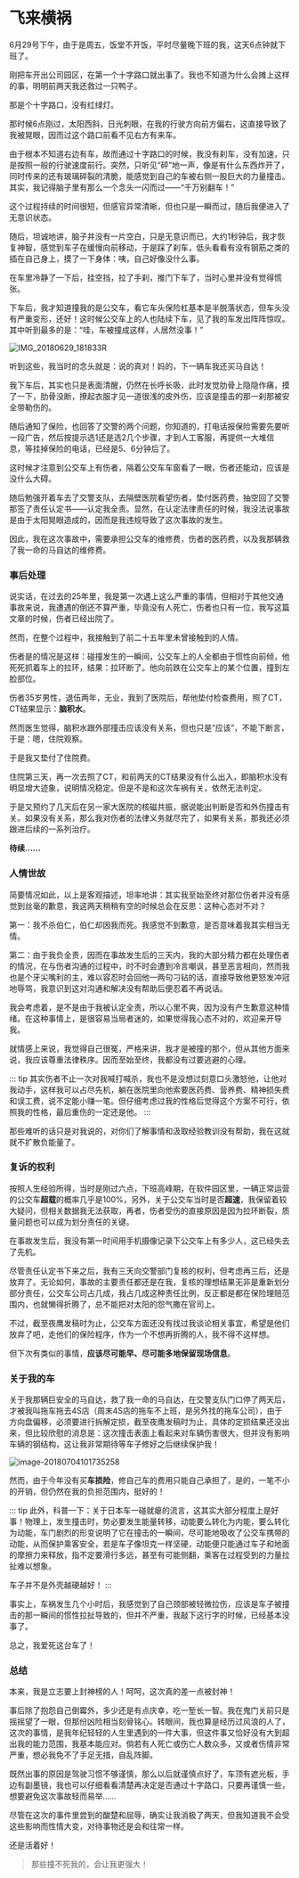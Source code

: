 # 飞来横祸

6月29号下午，由于是周五，饭堂不开饭，平时尽量晚下班的我，这天6点钟就下班了。

刚把车开出公司园区，在第一个十字路口就出事了。我也不知道为什么会摊上这样的事，明明前两天我还救过一只鸭子。

那是个十字路口，没有红绿灯。

那时候6点刚过，太阳西斜，日光刺眼，在我的行驶方向前方偏右，这直接导致了我被晃眼，因而过这个路口前看不见右方有来车。

由于根本不知道右边有车，故而通过十字路口的时候，我没有刹车，没有加速，只是按照一般的行驶速度前行。突然，只听见“砰”地一声，像是有什么东西炸开了，同时传来的还有玻璃碎裂的清脆，能感觉到自己的车被右侧一股巨大的力量撞击。其实，我记得脑子里有那么一个念头一闪而过——“千万别翻车！”

这个过程持续的时间很短，但感官异常清晰，但也只是一瞬而过，随后我便进入了无意识状态。

随后，坦诚地讲，脑子并没有一片空白，只是无意识而已，大约1秒钟后，我才恢复神智，感觉到车子在缓慢向前移动，于是踩了刹车，低头看看有没有钢筋之类的插在自己身上，摸了一下身体：咦，自己好像没什么事。

在车里冷静了一下后，挂空挡，拉了手刹，推门下车了，当时心里并没有觉得慌张。

下车后，我才知道撞我的是公交车，看它车头保险杠基本是半脱落状态，但车头没有严重变形，还好！这时候公交车上的人也陆续下车，见了我的车发出阵阵惊叹。其中听到最多的是：“哇，车被撞成这样，人居然没事！”

![IMG_20180629_181833R](https://ws3.sinaimg.cn/large/006tNc79gy1fsvw8zahbjj31kw16onpe.jpg)



听到这些，我当时的念头就是：说的真对！妈的，下一辆车我还买马自达！

我下车后，其实也只是表面清醒，仍然在长呼长吸，此时发觉肋骨上隐隐作痛，摸了一下，肋骨没断，撩起衣服才见一道很浅的皮外伤，应该是撞击的那一刹那被安全带勒伤的。

随后通知了保险，也回答了交警的两个问题，你知道的，打电话报保险需要先要听一段广告，然后按提示选1还是选2几个步骤，才到人工客服，再提供一大堆信息，等挂掉保险的电话，已经是5、6分钟后了。

这时候才注意到公交车上有伤者，隔着公交车车窗看了一眼，伤者还能动，应该是没什么大碍。

随后勉强开着车去了交警支队，去隔壁医院看望伤者，垫付医药费，抽空回了交警那签了责任认定书——认定我全责。显然，在认定法律责任的时候，我没法说事故是由于太阳晃眼造成的，因而是我违规导致了这次事故的发生。

因此，我在这次事故中，需要承担公交车的维修费，伤者的医药费，以及我那辆救了我一命的马自达的维修费。

### 事后处理

说实话，在过去的25年里，我是第一次遇上这么严重的事情，但相对于其他交通事故来说，我遭遇的倒还不算严重，毕竟没有人死亡，伤者也只有一位，我写这篇文章的时候，伤者已经出院了。

然而，在整个过程中，我接触到了前二十五年里未曾接触到的人情。

伤者是的情况是这样：碰撞发生的一瞬间，公交车上的人全都由于惯性向前倾，他死死抓着车上的拉环，结果：拉环断了。他向前跌在公交车上的某个位置，撞到左脸部位。

伤者35岁男性，退伍两年，无业，我到了医院后，帮他垫付检查费用，照了CT，CT结果显示：**脑积水**。

然而医生觉得，脑积水跟外部撞击应该没有关系，但也只是“应该”，不能下断言，于是：嗯，住院观察。

于是我又垫付了住院费。

住院第三天，再一次去照了CT，和前两天的CT结果没有什么出入，即脑积水没有明显增大迹象，说明情况稳定。但是不是和这次车祸有关，依然无法判定。

于是又预约了几天后在另一家大医院的核磁共振，据说能出判断是否和外伤撞击有关。如果没有关系，那么我对伤者的法律义务就尽完了，如果有关系，那我还必须跟进后续的一系列治疗。

**待续……**

### 人情世故

简要情况如此，以上是客观描述，坦率地讲：其实我至始至终对那位伤者并没有感觉到丝毫的歉意，我这两天稍稍有空的时候总会在反思：这种心态对不对？

第一：我不杀伯仁，伯仁却因我而死。我感觉不到歉意，是否意味着我其实相当无情。

第二：由于我负全责，因而在事故发生后的三天内，我的大部分精力都在处理伤者的情况，在与伤者沟通的过程中，时不时会遭到冷言嘲讽，甚至恶言相向，然而我也是个牙尖嘴利的主，难以容忍时会回他一两句刁钻的话，直接导致他更怒发冲冠地辱骂，我意识到这对沟通和解决没有帮助后便忍着不再说话。

我会考虑着，是不是由于我被认定全责，所以心里不爽，因为没有产生歉意这种情绪。在这种事情上，是很容易当局者迷的，如果觉得我心态不对的，欢迎来开导我。

就情感上来说，我觉得自己很冤，严格来讲，我才是被撞的那个，但从其他方面来说，我应该尊重法律秩序。因而至始至终，我都没有过要逃避的心理。

::: tip
其实伤者不止一次对我喊打喊杀，我也不是没想过刻意口头激怒他，让他对我动手，这样我可以占尽先机，躺在医院里向他索要医药费、营养费、精神损失费和误工费，说不定能小赚一笔。但仔细考虑过我的性格后觉得这个方案不可行，依照我的性格，最后重伤的一定还是他。
:::

那些难听的话只是对我说的，对你们了解事情和汲取经验教训没有帮助，我在这就就不扩散负能量了。

### 复诉的权利

按照人生经验所得，当时是刚过六点，下班高峰期，在软件园区里，一辆正常运营的公交车**超载**的概率几乎是100%，另外，关于公交车当时是否**超速**，我保留着较大疑问，但相关数据我无法获取，再者，伤者受伤的直接原因是因为拉环断裂，质量问题也可以成为划分责任的关键。

在事故发生后，我没有第一时间用手机摄像记录下公交车上有多少人，这已经失去了先机。

尽管责任认定书下来之后，我有三天向交警部门复核的权利，但考虑再三后，还是放弃了。无论如何，事故的主要责任都还是在我，复核的理想结果无非是重新划分部分责任，公交车公司占几成，我占几成这种责任比例，反正都是都在保险理赔范围内，也就懒得折腾了，总不能把对太阳的怨气撒在官司上。

不过，截至夜鹰发稿时为止，公交车方面还没有找过我谈论相关事宜，希望是他们放弃了吧，走他们的保险程序，作为一个不想再折腾的人，我不得不这样想。

但下次有类似的事情，**应该尽可能早、尽可能多地保留现场信息**。

### 关于我的车

关于我那辆巨安全的马自达，救了我一命的马自达，在交警支队门口停了两天后，才被我叫拖车拖去4S店（周末4S店的拖车不上班，是另外找的拖车公司），由于方向盘偏移，必须要进行拆解定损，截至夜鹰发稿时为止，具体的定损结果还没出来，但比较欣慰的消息是：这次撞击表面上看起来对车辆伤害很大，但并没有影响车辆的钢结构，这让我非常期待等车子修好之后继续保护我！

![image-20180704101735258](https://ws4.sinaimg.cn/large/006tNc79gy1fsxm325ga3j31400u0u0x.jpg)

然而，由于今年没有买**车损险**，修自己车的费用只能自己承担了，是的，一笔不小的开销，但仍然在我的负担范围内，挺好的！

::: tip
此外，科普一下：关于日本车一碰就瘪的流言，这其实大部分程度上是好事！物理上，发生撞击时，势必要发生能量转移，动能要么转化为内能，要么转化为动能，车门剧烈的形变说明了它在撞击的一瞬间，尽可能地吸收了公交车携带的动能，从而保护乘客安全，若是车子像坦克一样坚硬，动能便只能通过车子和地面的摩擦力来释放，指不定要滑行多远，甚至有可能侧翻，乘客在过程受到的力量拉扯难以想象。

车子并不是外壳越硬越好！
:::

事实上，车祸发生几个小时后，我感觉到了自己颈部被轻微拉伤，应该是车子被撞击的那一瞬间的惯性拉扯导致的，但并不严重，我敲下这行字的时候，已经基本没事了。

总之，我爱死这台车了！

### 总结

本来，我是立志要上封神榜的人！呵呵，这次真的差一点被封神！

事后除了抱怨自己倒霉外，多少还是有点庆幸，吃一堑长一智。我在鬼门关前只是摇摇望了一眼，但那份凶险相当刻骨铭心。转眼间，我也算是经历过风浪的人了，这次的事情，是我年纪轻轻的人生里遇到的一件大事，但这件事又恰好没有大到超出我的能力范围，我基本能应对。倘若有人死亡或伤亡人数众多，又或者伤情非常严重，想必我免不了手足无措，自乱阵脚。

既然出事的原因是驾驶习惯不够谨慎，那么以后就谨慎点好了，车顶有遮光板，手边有副墨镜，我也可以仔细看看清楚再决定是否通过十字路口，只要再谨慎一些，想要避免这次事故轻而易举……

尽管在这次的事件里尝到的酸楚和屈辱，确实让我消极了两天，但我知道我不会受这些影响而性情大变，对待事物还是会和往常一样。

还是活着好！

> 那些撞不死我的，会让我更强大！



